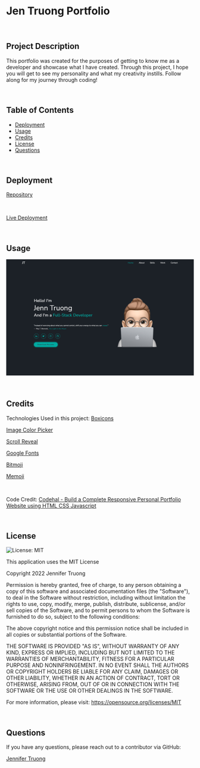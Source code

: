 # Jen Truong Portfolio

<br/>

## Project Description
This portfolio was created for the purposes of getting to know me as a developer and showcase what I have created. Through this project, I hope you will get to see my personality and what my creativity instills. Follow along for my journey through coding!


<br/>

## Table of Contents
- [Deployment](#installation)
- [Usage](#usage)
- [Credits](#credits)
- [License](#license)
- [Questions](#questions)

<br/>

## Deployment
  

[Repository](https://github.com/jentruong09/jenTruongPortfolio)

<br/>

[Live Deployment](https://jentruong09.github.io/jenTruongPortfolio/)

<br/>

## Usage

![webpage](assets/attachments/jen-portfolio.png)

<br/>


## Credits

Technologies Used in this project:
[Boxicons](https://boxicons.com)

[Image Color Picker](https://imagecolorpicker.com/en)

[Scroll Reveal](https://scrollrevealjs.org)

[Google Fonts](https://fonts.google.com/)

[Bitmoji](https://www.bitmoji.com)

[Memoji](https://support.apple.com/en-us/HT208986)

<br/>

Code Credit:
[Codehal - Build a Complete Responsive Personal Portfolio Website using HTML CSS Javascript](https://www.youtube.com/watch?v=Tkp3FDgOueM)


<br/>

## License 

![License: MIT](https://img.shields.io/badge/License-MIT-yellow.svg)
  
This application uses the MIT License

Copyright 2022 Jennifer Truong

Permission is hereby granted, free of charge, to any person obtaining a copy of this software and associated documentation files (the "Software"), to deal in the Software without restriction, including without limitation the rights to use, copy, modify, merge, publish, distribute, sublicense, and/or sell copies of the Software, and to permit persons to whom the Software is furnished to do so, subject to the following conditions:

The above copyright notice and this permission notice shall be included in all copies or substantial portions of the Software.

THE SOFTWARE IS PROVIDED "AS IS", WITHOUT WARRANTY OF ANY KIND, EXPRESS OR IMPLIED, INCLUDING BUT NOT LIMITED TO THE WARRANTIES OF MERCHANTABILITY, FITNESS FOR A PARTICULAR PURPOSE AND NONINFRINGEMENT. IN NO EVENT SHALL THE AUTHORS OR COPYRIGHT HOLDERS BE LIABLE FOR ANY CLAIM, DAMAGES OR OTHER LIABILITY, WHETHER IN AN ACTION OF CONTRACT, TORT OR OTHERWISE, ARISING FROM, OUT OF OR IN CONNECTION WITH THE SOFTWARE OR THE USE OR OTHER DEALINGS IN THE SOFTWARE.

For more information, please visit: https://opensource.org/licenses/MIT

<br/>


## Questions
If you have any questions, please reach out to a contributor via GitHub:

[Jennifer Truong](https://github.com/jentruong09)

